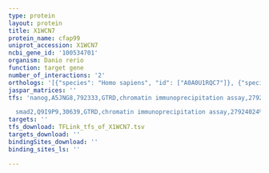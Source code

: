 ```yaml
---
type: protein
layout: protein
title: X1WCN7
protein_name: cfap99
uniprot_accession: X1WCN7
ncbi_gene_id: '100534701'
organism: Danio rerio
function: target gene
number_of_interactions: '2'
orthologs: '[{"species": "Homo sapiens", "id": ["A0A0U1RQC7"]}, {"species": "Mus musculus", "id": ["A0A140LIX9"]}, {"species": "Rattus norvegicus", "id": ["<a href=\"/protein/a0a0g2k347\">A0A0G2K347</a>"]}]'
jaspar_matrices: ''
tfs: 'nanog,A5JNG8,792333,GTRD,chromatin immunoprecipitation assay,27924024%5Buid%5D,No

  smad2,Q9I9P9,30639,GTRD,chromatin immunoprecipitation assay,27924024%5Buid%5D,No'
targets: ''
tfs_download: TFLink_tfs_of_X1WCN7.tsv
targets_download: ''
bindingSites_download: ''
binding_sites_ls: ''

---
```

